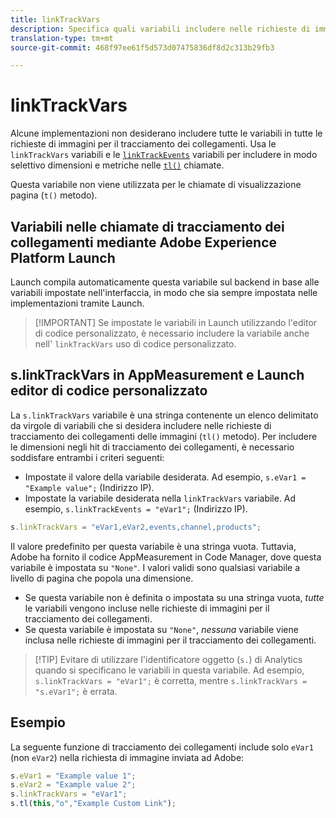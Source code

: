```yaml
---
title: linkTrackVars
description: Specifica quali variabili includere nelle richieste di immagini per il tracciamento dei collegamenti.
translation-type: tm+mt
source-git-commit: 468f97ee61f5d573d07475836df8d2c313b29fb3

---
```



# linkTrackVars

Alcune implementazioni non desiderano includere tutte le variabili in tutte le richieste di immagini per il tracciamento dei collegamenti. Usa le `linkTrackVars` variabili e le [`linkTrackEvents`](linktrackevents.md) variabili per includere in modo selettivo dimensioni e metriche nelle [`tl()`](../functions/tl-method.md) chiamate.

Questa variabile non viene utilizzata per le chiamate di visualizzazione pagina (`t()` metodo).

## Variabili nelle chiamate di tracciamento dei collegamenti mediante Adobe Experience Platform Launch

Launch compila automaticamente questa variabile sul backend in base alle variabili impostate nell&#39;interfaccia, in modo che sia sempre impostata nelle implementazioni tramite Launch.

> [!IMPORTANT] Se impostate le variabili in Launch utilizzando l&#39;editor di codice personalizzato, è necessario includere la variabile anche nell&#39; `linkTrackVars` uso di codice personalizzato.

## s.linkTrackVars in AppMeasurement e Launch editor di codice personalizzato

La `s.linkTrackVars` variabile è una stringa contenente un elenco delimitato da virgole di variabili che si desidera includere nelle richieste di tracciamento dei collegamenti delle immagini (`tl()` metodo). Per includere le dimensioni negli hit di tracciamento dei collegamenti, è necessario soddisfare entrambi i criteri seguenti:

* Impostate il valore della variabile desiderata. Ad esempio, `s.eVar1 = "Example value";` (Indirizzo IP).
* Impostate la variabile desiderata nella `linkTrackVars` variabile. Ad esempio, `s.linkTrackEvents = "eVar1";` (Indirizzo IP).

```js
s.linkTrackVars = "eVar1,eVar2,events,channel,products";
```

Il valore predefinito per questa variabile è una stringa vuota. Tuttavia, Adobe ha fornito il codice AppMeasurement in Code Manager, dove questa variabile è impostata su `"None"`. I valori validi sono qualsiasi variabile a livello di pagina che popola una dimensione.

* Se questa variabile non è definita o impostata su una stringa vuota, *tutte* le variabili vengono incluse nelle richieste di immagini per il tracciamento dei collegamenti.
* Se questa variabile è impostata su `"None"`, *nessuna* variabile viene inclusa nelle richieste di immagini per il tracciamento dei collegamenti.

> [!TIP] Evitare di utilizzare l&#39;identificatore oggetto (`s.`) di Analytics quando si specificano le variabili in questa variabile. Ad esempio, `s.linkTrackVars = "eVar1";` è corretta, mentre `s.linkTrackVars = "s.eVar1";` è errata.

## Esempio

La seguente funzione di tracciamento dei collegamenti include solo `eVar1` (non `eVar2`) nella richiesta di immagine inviata ad Adobe:

```js
s.eVar1 = "Example value 1";
s.eVar2 = "Example value 2";
s.linkTrackVars = "eVar1";
s.tl(this,"o","Example Custom Link");
```
